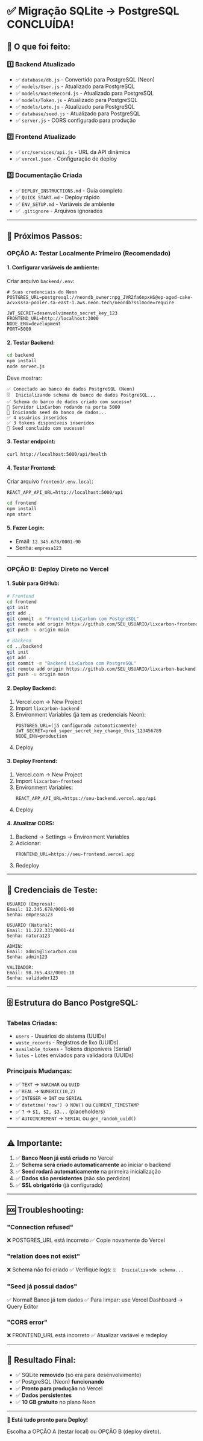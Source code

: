 # ✅ Migração SQLite → PostgreSQL CONCLUÍDA!

## 🎉 O que foi feito:

### 1️⃣ Backend Atualizado
- ✅ `database/db.js` - Convertido para PostgreSQL (Neon)
- ✅ `models/User.js` - Atualizado para PostgreSQL
- ✅ `models/WasteRecord.js` - Atualizado para PostgreSQL
- ✅ `models/Token.js` - Atualizado para PostgreSQL
- ✅ `models/Lote.js` - Atualizado para PostgreSQL
- ✅ `database/seed.js` - Atualizado para PostgreSQL
- ✅ `server.js` - CORS configurado para produção

### 2️⃣ Frontend Atualizado
- ✅ `src/services/api.js` - URL da API dinâmica
- ✅ `vercel.json` - Configuração de deploy

### 3️⃣ Documentação Criada
- ✅ `DEPLOY_INSTRUCTIONS.md` - Guia completo
- ✅ `QUICK_START.md` - Deploy rápido
- ✅ `ENV_SETUP.md` - Variáveis de ambiente
- ✅ `.gitignore` - Arquivos ignorados

---

## 🚀 Próximos Passos:

### **OPÇÃO A: Testar Localmente Primeiro** (Recomendado)

#### 1. Configurar variáveis de ambiente:

Criar arquivo `backend/.env`:

```env
# Suas credenciais do Neon
POSTGRES_URL=postgresql://neondb_owner:npg_JVR2fa6npxHS@ep-aged-cake-acvxsssa-pooler.sa-east-1.aws.neon.tech/neondb?sslmode=require

JWT_SECRET=desenvolvimento_secret_key_123
FRONTEND_URL=http://localhost:3000
NODE_ENV=development
PORT=5000
```

#### 2. Testar Backend:

```bash
cd backend
npm install
node server.js
```

Deve mostrar:
```
✅ Conectado ao banco de dados PostgreSQL (Neon)
🗄️  Inicializando schema do banco de dados PostgreSQL...
✅ Schema do banco de dados criado com sucesso!
🌱 Servidor LixCarbon rodando na porta 5000
🌱 Iniciando seed do banco de dados...
✅ 4 usuários inseridos
✅ 3 tokens disponíveis inseridos
🎉 Seed concluído com sucesso!
```

#### 3. Testar endpoint:

```bash
curl http://localhost:5000/api/health
```

#### 4. Testar Frontend:

Criar arquivo `frontend/.env.local`:

```env
REACT_APP_API_URL=http://localhost:5000/api
```

```bash
cd frontend
npm install
npm start
```

#### 5. Fazer Login:

- Email: `12.345.678/0001-90`
- Senha: `empresa123`

---

### **OPÇÃO B: Deploy Direto no Vercel**

#### 1. Subir para GitHub:

```bash
# Frontend
cd frontend
git init
git add .
git commit -m "Frontend LixCarbon com PostgreSQL"
git remote add origin https://github.com/SEU_USUARIO/lixcarbon-frontend.git
git push -u origin main

# Backend
cd ../backend
git init
git add .
git commit -m "Backend LixCarbon com PostgreSQL"
git remote add origin https://github.com/SEU_USUARIO/lixcarbon-backend.git
git push -u origin main
```

#### 2. Deploy Backend:

1. Vercel.com → New Project
2. Import `lixcarbon-backend`
3. Environment Variables (já tem as credenciais Neon):
   ```
   POSTGRES_URL=(já configurado automaticamente)
   JWT_SECRET=prod_super_secret_key_change_this_123456789
   NODE_ENV=production
   ```
4. Deploy

#### 3. Deploy Frontend:

1. Vercel.com → New Project
2. Import `lixcarbon-frontend`
3. Environment Variables:
   ```
   REACT_APP_API_URL=https://seu-backend.vercel.app/api
   ```
4. Deploy

#### 4. Atualizar CORS:

1. Backend → Settings → Environment Variables
2. Adicionar:
   ```
   FRONTEND_URL=https://seu-frontend.vercel.app
   ```
3. Redeploy

---

## 📝 Credenciais de Teste:

```
USUARIO (Empresa):
Email: 12.345.678/0001-90
Senha: empresa123

USUARIO (Natura):
Email: 11.222.333/0001-44
Senha: natura123

ADMIN:
Email: admin@lixcarbon.com
Senha: admin123

VALIDADOR:
Email: 98.765.432/0001-10
Senha: validador123
```

---

## 🗄️ Estrutura do Banco PostgreSQL:

### Tabelas Criadas:
- `users` - Usuários do sistema (UUIDs)
- `waste_records` - Registros de lixo (UUIDs)
- `available_tokens` - Tokens disponíveis (Serial)
- `lotes` - Lotes enviados para validadora (UUIDs)

### Principais Mudanças:
- ✅ `TEXT` → `VARCHAR` ou `UUID`
- ✅ `REAL` → `NUMERIC(10,2)`
- ✅ `INTEGER` → `INT` ou `SERIAL`
- ✅ `datetime('now')` → `NOW()` ou `CURRENT_TIMESTAMP`
- ✅ `?` → `$1, $2, $3...` (placeholders)
- ✅ `AUTOINCREMENT` → `SERIAL` ou `gen_random_uuid()`

---

## ⚠️ Importante:

1. ✅ **Banco Neon já está criado** no Vercel
2. ✅ **Schema será criado automaticamente** ao iniciar o backend
3. ✅ **Seed rodará automaticamente** na primeira inicialização
4. ✅ **Dados são persistentes** (não são perdidos)
5. ✅ **SSL obrigatório** (já configurado)

---

## 🆘 Troubleshooting:

### "Connection refused"
❌ POSTGRES_URL está incorreto
✅ Copie novamente do Vercel

### "relation does not exist"
❌ Schema não foi criado
✅ Verifique logs: `🗄️  Inicializando schema...`

### "Seed já possui dados"
✅ Normal! Banco já tem dados
✅ Para limpar: use Vercel Dashboard → Query Editor

### "CORS error"
❌ FRONTEND_URL está incorreto
✅ Atualizar variável e redeploy

---

## 🎯 Resultado Final:

- ✅ SQLite **removido** (só era para desenvolvimento)
- ✅ PostgreSQL (Neon) **funcionando**
- ✅ **Pronto para produção** no Vercel
- ✅ **Dados persistentes**
- ✅ **10 GB gratuito** no plano Neon

---

**🚀 Está tudo pronto para Deploy!**

Escolha a OPÇÃO A (testar local) ou OPÇÃO B (deploy direto).

